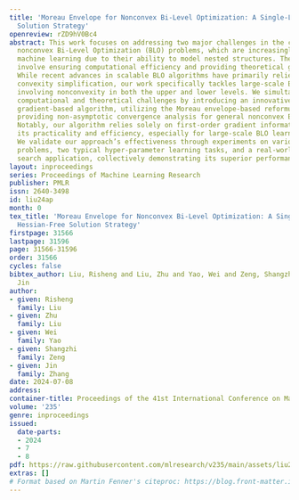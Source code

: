 ```yaml
---
title: 'Moreau Envelope for Nonconvex Bi-Level Optimization: A Single-Loop and Hessian-Free
  Solution Strategy'
openreview: rZD9hV0Bc4
abstract: This work focuses on addressing two major challenges in the context of large-scale
  nonconvex Bi-Level Optimization (BLO) problems, which are increasingly applied in
  machine learning due to their ability to model nested structures. These challenges
  involve ensuring computational efficiency and providing theoretical guarantees.
  While recent advances in scalable BLO algorithms have primarily relied on lower-level
  convexity simplification, our work specifically tackles large-scale BLO problems
  involving nonconvexity in both the upper and lower levels. We simultaneously address
  computational and theoretical challenges by introducing an innovative single-loop
  gradient-based algorithm, utilizing the Moreau envelope-based reformulation, and
  providing non-asymptotic convergence analysis for general nonconvex BLO problems.
  Notably, our algorithm relies solely on first-order gradient information, enhancing
  its practicality and efficiency, especially for large-scale BLO learning tasks.
  We validate our approach’s effectiveness through experiments on various synthetic
  problems, two typical hyper-parameter learning tasks, and a real-world neural architecture
  search application, collectively demonstrating its superior performance.
layout: inproceedings
series: Proceedings of Machine Learning Research
publisher: PMLR
issn: 2640-3498
id: liu24ap
month: 0
tex_title: 'Moreau Envelope for Nonconvex Bi-Level Optimization: A Single-Loop and
  Hessian-Free Solution Strategy'
firstpage: 31566
lastpage: 31596
page: 31566-31596
order: 31566
cycles: false
bibtex_author: Liu, Risheng and Liu, Zhu and Yao, Wei and Zeng, Shangzhi and Zhang,
  Jin
author:
- given: Risheng
  family: Liu
- given: Zhu
  family: Liu
- given: Wei
  family: Yao
- given: Shangzhi
  family: Zeng
- given: Jin
  family: Zhang
date: 2024-07-08
address:
container-title: Proceedings of the 41st International Conference on Machine Learning
volume: '235'
genre: inproceedings
issued:
  date-parts:
  - 2024
  - 7
  - 8
pdf: https://raw.githubusercontent.com/mlresearch/v235/main/assets/liu24ap/liu24ap.pdf
extras: []
# Format based on Martin Fenner's citeproc: https://blog.front-matter.io/posts/citeproc-yaml-for-bibliographies/
---
```

